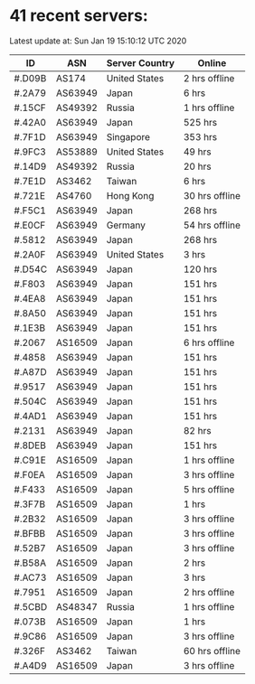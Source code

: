 # 41 recent servers:

Latest update at: Sun Jan 19 15:10:12 UTC 2020

| ID | ASN | Server Country | Online |
| -- | --- | -------------- | ------ |
| #.D09B | AS174 | United States | 2 hrs offline |
| #.2A79 | AS63949 | Japan | 6 hrs |
| #.15CF | AS49392 | Russia | 1 hrs offline |
| #.42A0 | AS63949 | Japan | 525 hrs |
| #.7F1D | AS63949 | Singapore | 353 hrs |
| #.9FC3 | AS53889 | United States | 49 hrs |
| #.14D9 | AS49392 | Russia | 20 hrs |
| #.7E1D | AS3462 | Taiwan | 6 hrs |
| #.721E | AS4760 | Hong Kong | 30 hrs offline |
| #.F5C1 | AS63949 | Japan | 268 hrs |
| #.E0CF | AS63949 | Germany | 54 hrs offline |
| #.5812 | AS63949 | Japan | 268 hrs |
| #.2A0F | AS63949 | United States | 3 hrs |
| #.D54C | AS63949 | Japan | 120 hrs |
| #.F803 | AS63949 | Japan | 151 hrs |
| #.4EA8 | AS63949 | Japan | 151 hrs |
| #.8A50 | AS63949 | Japan | 151 hrs |
| #.1E3B | AS63949 | Japan | 151 hrs |
| #.2067 | AS16509 | Japan | 6 hrs offline |
| #.4858 | AS63949 | Japan | 151 hrs |
| #.A87D | AS63949 | Japan | 151 hrs |
| #.9517 | AS63949 | Japan | 151 hrs |
| #.504C | AS63949 | Japan | 151 hrs |
| #.4AD1 | AS63949 | Japan | 151 hrs |
| #.2131 | AS63949 | Japan | 82 hrs |
| #.8DEB | AS63949 | Japan | 151 hrs |
| #.C91E | AS16509 | Japan | 1 hrs offline |
| #.F0EA | AS16509 | Japan | 3 hrs offline |
| #.F433 | AS16509 | Japan | 5 hrs offline |
| #.3F7B | AS16509 | Japan | 1 hrs |
| #.2B32 | AS16509 | Japan | 3 hrs offline |
| #.BFBB | AS16509 | Japan | 3 hrs offline |
| #.52B7 | AS16509 | Japan | 3 hrs offline |
| #.B58A | AS16509 | Japan | 2 hrs |
| #.AC73 | AS16509 | Japan | 3 hrs |
| #.7951 | AS16509 | Japan | 2 hrs offline |
| #.5CBD | AS48347 | Russia | 1 hrs offline |
| #.073B | AS16509 | Japan | 1 hrs |
| #.9C86 | AS16509 | Japan | 3 hrs offline |
| #.326F | AS3462 | Taiwan | 60 hrs offline |
| #.A4D9 | AS16509 | Japan | 3 hrs offline |

